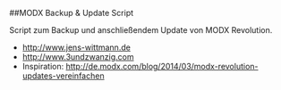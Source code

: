 ##MODX Backup & Update Script

Script zum Backup und anschließendem Update von MODX Revolution.

* <http://www.jens-wittmann.de>
* <http://www.3undzwanzig.com>
* Inspiration: <http://de.modx.com/blog/2014/03/modx-revolution-updates-vereinfachen>

